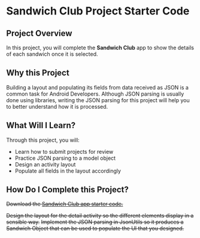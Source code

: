 # Sandwich Club Project Starter Code

## Project Overview
In this project, you will complete the **Sandwich Club** app to
show the details of each sandwich once it is selected.

## Why this Project

Building a layout and populating its fields from data received as JSON
is a common task for Android Developers. Although JSON parsing is usually
done using libraries, writing the JSON parsing for  this project will
help you to better understand how it is processed.

## What Will I Learn?
Through this project, you will:
- Learn how to submit projects for review
- Practice JSON parsing to a model object
- Design an activity layout
- Populate all fields in the layout accordingly

## How Do I Complete this Project?
~~Download the [Sandwich Club app starter code.](https://github.com/udacity/sandwich-club-starter-code)~~

~~Design the layout for the detail activity so the different elements
display in a sensible way.~~ 
~~Implement the JSON parsing in JsonUtils so it
produces a Sandwich Object that can be used to populate the UI that you designed.~~
